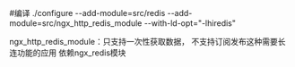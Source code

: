 #编译
./configure --add-module=src/redis --add-module=src/ngx_http_redis_module --with-ld-opt="-lhiredis"

ngx_http_redis_module：只支持一次性获取数据， 不支持订阅发布这种需要长连功能的应用
依赖ngx_redis模块